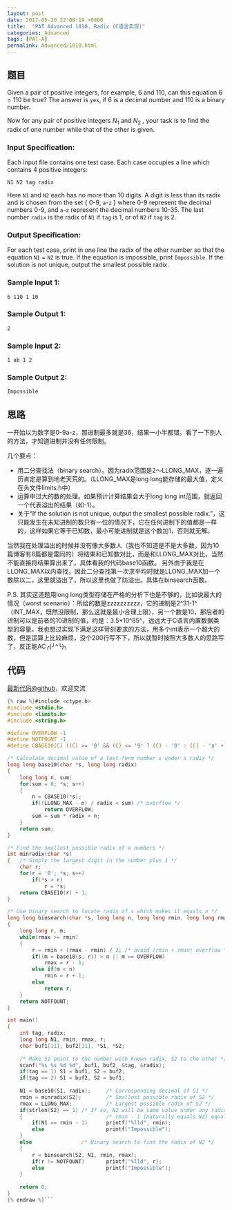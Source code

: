 ```yaml
---
layout: post
date: 2017-05-20 22:08:19 +0800
title:  "PAT Advanced 1010. Radix (C语言实现)"
categories: Advanced
tags: [PAT-A]
permalink: Advanced/1010.html
---
```


## 题目

Given a pair of positive integers, for example, 6 and 110, can this equation 6
= 110 be true? The answer is `yes`, if 6 is a decimal number and 110 is a
binary number.

Now for any pair of positive integers $N_1$ and $N_2$ , your task is to find
the radix of one number while that of the other is given.

### Input Specification:

Each input file contains one test case. Each case occupies a line which
contains 4 positive integers:

    
    
    N1 N2 tag radix
    
    

Here `N1` and `N2` each has no more than 10 digits. A digit is less than its
radix and is chosen from the set { 0-9, `a`-`z` } where 0-9 represent the
decimal numbers 0-9, and `a`-`z` represent the decimal numbers 10-35. The last
number `radix` is the radix of `N1` if `tag` is 1, or of `N2` if `tag` is 2.

### Output Specification:

For each test case, print in one line the radix of the other number so that
the equation `N1` = `N2` is true. If the equation is impossible, print
`Impossible`. If the solution is not unique, output the smallest possible
radix.

### Sample Input 1:

    
    
    6 110 1 10
    

### Sample Output 1:

    
    
    2
    

### Sample Input 2:

    
    
    1 ab 1 2
    

### Sample Output 2:

    
    
    Impossible
    



## 思路

一开始以为数字是0-9a-z，那进制最多就是36，结果一小半都错。看了一下别人的方法，才知道进制并没有任何限制。

几个要点：
- 用二分查找法（binary search）。因为radix范围是2～LLONG_MAX，逐一遍历肯定是算到地老天荒的。（LLONG_MAX是long long能存储的最大值，定义在头文件limits.h中）
- 运算中过大的数的处理。如果预计计算结果会大于long long int范围，就返回一个代表溢出的结果（如-1）。
- 关于“If the solution is not unique, output the smallest possible radix.”，这只能发生在未知进制的数只有一位的情况下，它在任何进制下的值都是一样的，这样如果它等于已知数，最小可能进制就是这个数加1，否则就无解。

当然我在处理溢出的时候并没有像大多数人（我也不知道是不是大多数，因为10篇博客有8篇都是雷同的）将结果和已知数对比，而是和LLONG_MAX对比，当然不能直接将结果算出来了，具体看我的代码base10函数。
另外由于我是在LLONG_MAX以内查找，因此二分查找第一次求平均时就是LLONG_MAX加一个数除以二，这里就溢出了，所以这里也做了防溢出。具体在binsearch函数。

P.S. 其实这道题用long long类型存储在严格的分析下也是不够的，比如说最大的情况（worst scenario）：所给的数是zzzzzzzzzz，它的进制是2^31-1^（INT_MAX，既然没限制，那么这就是最小合理上限），另一个数是10，那后者的进制可以是前者的10进制的值，约是：3.5*10^85^，远远大于C语言内置数据类型的容量。我也想过实现下满足这样苛刻要求的方法，用多个int表示一个超大的数，但是运算上比较麻烦，没个200行写不下，所以就暂时按照大多数人的思路写了，反正能AC╭(╯^╰)╮

## 代码

[最新代码@github](https://github.com/OliverLew/PAT/blob/master/PATAdvanced/1010.c)，欢迎交流
```c
{% raw %}#include <ctype.h>
#include <stdio.h>
#include <limits.h>
#include <string.h>

#define OVERFLOW -1
#define NOTFOUNT -1
#define CBASE10(C) ((C) >= '0' && (C) <= '9' ? (C) - '0' : (C) - 'a' + 10)

/* Calculate decimal value of a text-form number s under a radix */
long long base10(char *s, long long radix)
{
    long long n, sum;
    for(sum = 0; *s; s++)
    {
        n = CBASE10(*s);
        if((LLONG_MAX - n) / radix < sum) /* overflow */
            return OVERFLOW;
        sum = sum * radix + n;
    }
    return sum;
}

/* Find the smallest possible radix of a numbers */
int minradix(char *s)
{   /* Simply the largest digit in the number plus 1 */
    char r;
    for(r = '0'; *s; s++) 
        if(*s > r)
            r = *s;
    return CBASE10(r) + 1;
}

/* Use binary search to locate radix of s which makes it equals n */
long long binsearch(char *s, long long n, long long rmin, long long rmax)
{
    long long r, m;
    while(rmax >= rmin)
    {
        r = rmin + (rmax - rmin) / 2; /* avoid (rmin + rmax) overflow */
        if((m = base10(s, r)) > n || m == OVERFLOW) 
            rmax = r - 1;
        else if(m < n)
            rmin = r + 1;
        else
            return r;
    }
    return NOTFOUNT;
}

int main()
{
    int tag, radix;
    long long N1, rmin, rmax, r;
    char buf1[11], buf2[11], *S1, *S2;
    
    /* Make S1 point to the number with known radix, S2 to the other */
    scanf("%s %s %d %d", buf1, buf2, &tag, &radix);
    if(tag == 1) S1 = buf1, S2 = buf2;
    if(tag == 2) S1 = buf2, S2 = buf1;
    
    N1 = base10(S1, radix);     /* Corresponding decimal of S1 */
    rmin = minradix(S2);        /* Smallest possible radix of S2 */
    rmax = LLONG_MAX;           /* Largest possible radix of S2 */
    if(strlen(S2) == 1) /* If so, N2 will be same value under any radix */
    {                           /* rmin - 1 (naturally equals N2) equals N1 */
        if(N1 == rmin - 1)      printf("%lld", rmin);
        else                    printf("Impossible");
    }
    else                /* Binary search to find the radix of N2 */
    {
        r = binsearch(S2, N1, rmin, rmax);
        if(r != NOTFOUNT)       printf("%lld", r);
        else                    printf("Impossible");
    }
    
    return 0;
}
{% endraw %}```